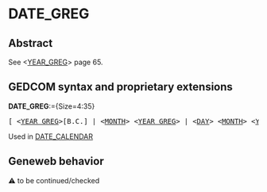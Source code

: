 ﻿# DATE_GREG
## Abstract
See &lt;<a href=Ged.YEAR_GREG.md>YEAR_GREG</a>&gt; page 65.


## GEDCOM syntax and proprietary extensions

**DATE_GREG**:={Size=4:35}
<pre>
[ &lt;<a href=Ged.YEAR_GREG.md>YEAR_GREG</a>&gt;[B.C.] | &lt;<a href=Ged.MONTH.md>MONTH</a>&gt; &lt;<a href=Ged.YEAR_GREG.md>YEAR_GREG</a>&gt; | &lt;<a href=Ged.DAY.md>DAY</a>&gt; &lt;<a href=Ged.MONTH.md>MONTH</a>&gt; &lt;<a href=Ged.YEAR_GREG.md>YEAR_GREG</a>&gt; ]
</pre>
Used in <a href=Ged.DATE_CALENDAR.md>DATE_CALENDAR</a><br />


## Geneweb behavior



:warning: to be continued/checked

